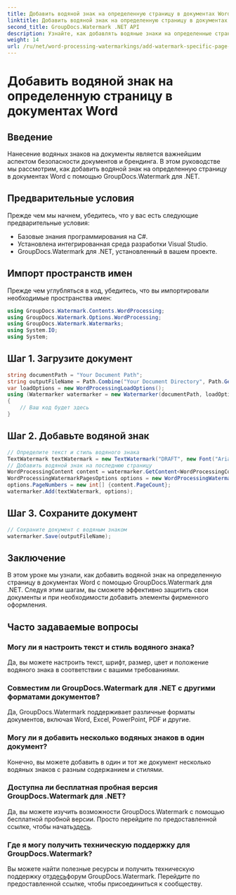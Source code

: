 ```yaml
---
title: Добавить водяной знак на определенную страницу в документах Word
linktitle: Добавить водяной знак на определенную страницу в документах Word
second_title: GroupDocs.Watermark .NET API
description: Узнайте, как добавлять водяные знаки на определенные страницы в документах Word с помощью GroupDocs для .NET. Защитите свой контент без особых усилий.
weight: 14
url: /ru/net/word-processing-watermarkings/add-watermark-specific-page-word-docs/
---
```


# Добавить водяной знак на определенную страницу в документах Word

## Введение
Нанесение водяных знаков на документы является важнейшим аспектом безопасности документов и брендинга. В этом руководстве мы рассмотрим, как добавить водяной знак на определенную страницу в документах Word с помощью GroupDocs.Watermark для .NET.
## Предварительные условия
Прежде чем мы начнем, убедитесь, что у вас есть следующие предварительные условия:
- Базовые знания программирования на C#.
- Установлена интегрированная среда разработки Visual Studio.
- GroupDocs.Watermark для .NET, установленный в вашем проекте.

## Импорт пространств имен
Прежде чем углубляться в код, убедитесь, что вы импортировали необходимые пространства имен:
```csharp
using GroupDocs.Watermark.Contents.WordProcessing;
using GroupDocs.Watermark.Options.WordProcessing;
using GroupDocs.Watermark.Watermarks;
using System.IO;
using System;
```
## Шаг 1. Загрузите документ
```csharp
string documentPath = "Your Document Path";
string outputFileName = Path.Combine("Your Document Directory", Path.GetFileName(documentPath));
var loadOptions = new WordProcessingLoadOptions();
using (Watermarker watermarker = new Watermarker(documentPath, loadOptions))
{
    // Ваш код будет здесь
}
```
## Шаг 2. Добавьте водяной знак
```csharp
// Определите текст и стиль водяного знака
TextWatermark textWatermark = new TextWatermark("DRAFT", new Font("Arial", 42));
// Добавить водяной знак на последнюю страницу
WordProcessingContent content = watermarker.GetContent<WordProcessingContent>();
WordProcessingWatermarkPagesOptions options = new WordProcessingWatermarkPagesOptions();
options.PageNumbers = new int[] {content.PageCount};
watermarker.Add(textWatermark, options);
```
## Шаг 3. Сохраните документ
```csharp
// Сохраните документ с водяным знаком
watermarker.Save(outputFileName);
```

## Заключение
В этом уроке мы узнали, как добавить водяной знак на определенную страницу в документах Word с помощью GroupDocs.Watermark для .NET. Следуя этим шагам, вы сможете эффективно защитить свои документы и при необходимости добавить элементы фирменного оформления.
## Часто задаваемые вопросы
### Могу ли я настроить текст и стиль водяного знака?
Да, вы можете настроить текст, шрифт, размер, цвет и положение водяного знака в соответствии с вашими требованиями.
### Совместим ли GroupDocs.Watermark для .NET с другими форматами документов?
Да, GroupDocs.Watermark поддерживает различные форматы документов, включая Word, Excel, PowerPoint, PDF и другие.
### Могу ли я добавить несколько водяных знаков в один документ?
Конечно, вы можете добавить в один и тот же документ несколько водяных знаков с разным содержанием и стилями.
### Доступна ли бесплатная пробная версия GroupDocs.Watermark для .NET?
 Да, вы можете изучить возможности GroupDocs.Watermark с помощью бесплатной пробной версии. Просто перейдите по предоставленной ссылке, чтобы начать[здесь](https://releases.groupdocs.com/).
### Где я могу получить техническую поддержку для GroupDocs.Watermark?
 Вы можете найти полезные ресурсы и получить техническую поддержку от[здесь](https://forum.groupdocs.com/c/watermark/19)форум GroupDocs.Watermark. Перейдите по предоставленной ссылке, чтобы присоединиться к сообществу.